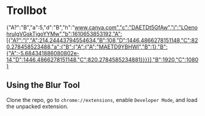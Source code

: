 # Trollbot

{"A?":"B","a":5,"d":"B","h":"www.canva.com","c":"DAETDt5GfAw","i":"LOenohrulgVGskTjgoYYMw","b":1610653853192,"A":[{"A?":"I","A":214.24443794554634,"B":108,"D":1446.4866278151148,"C":820.278458523488,"a":{"B":{"A":{"A":"MAETD9YBHWI","B":1},"B":{"A":-5.684341886080802e-14,"D":1446.4866278151148,"C":820.2784585234881}}}}],"B":1920,"C":1080}

## Using the Blur Tool

Clone the repo, go to `chrome://extensions`, enable `Developer Mode`, and load the unpacked extension.
